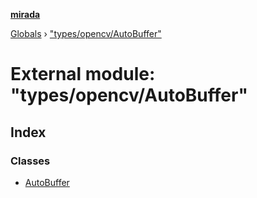 **[mirada](../README.md)**

[Globals](../README.md) › ["types/opencv/AutoBuffer"](_types_opencv_autobuffer_.md)

# External module: "types/opencv/AutoBuffer"

## Index

### Classes

* [AutoBuffer](../classes/_types_opencv_autobuffer_.autobuffer.md)
